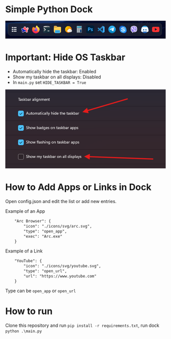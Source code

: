 # Simple Python Dock
<img src="assets/demo.png" alt="screenshot" title="Screenshot" width="969">

# Important: Hide OS Taskbar 

- Automatically hide the taskbar: Enabled
- Show my taskbar on all displays: Disabled
- In ```main.py``` set ```HIDE_TASKBAR = True```

<img src="assets/settings.png" alt="screenshot" title="Screenshot" width="566">


# How to Add Apps or Links in Dock

Open config.json and edit the list or add new entries.

Example of an App
```
	"Arc Browser": {
		"icon": "./icons/svg/arc.svg",
		"type": "open_app",
		"exec": "Arc.exe"
	}
```

Example of a Link
```
	"YouTube": {
		"icon": "./icons/svg/youtube.svg",
		"type": "open_url",
		"url": "https://www.youtube.com"
	}
```

Type can be ```open_app``` or ```open_url```


# How to run
Clone this repository and run ```pip install -r requirements.txt```, run dock ```python .\main.py```